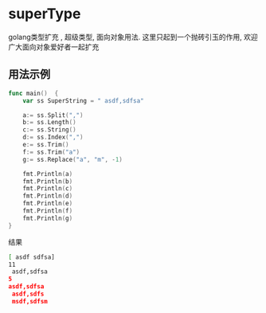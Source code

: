 # superType
golang类型扩充 , 超级类型, 面向对象用法. 这里只起到一个抛砖引玉的作用, 欢迎广大面向对象爱好者一起扩充

## 用法示例
```go
func main()  {
	var ss SuperString = " asdf,sdfsa"

	a:= ss.Split(",")
	b:= ss.Length()
	c:= ss.String()
	d:= ss.Index(",")
	e:= ss.Trim()
	f:= ss.Trim("a")
	g:= ss.Replace("a", "m", -1)

	fmt.Println(a)
	fmt.Println(b)
	fmt.Println(c)
	fmt.Println(d)
	fmt.Println(e)
	fmt.Println(f)
	fmt.Println(g)
}
```
结果
```sh
[ asdf sdfsa]
11
 asdf,sdfsa
5
asdf,sdfsa
 asdf,sdfs
 msdf,sdfsm
```

